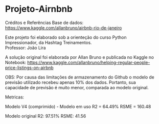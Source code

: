 # Projeto-Airnbnb

Créditos e Referências
Base de dados: https://www.kaggle.com/allanbruno/airbnb-rio-de-janeiro

Este projeto foi elaborado sob a orienteção do curso Python Impressionador, da Hashtag Treinamentos.<br>
Professor: João Lira

A solução original foi elaborada por Allan Bruno e publicada no Kaggle no Notebook: https://www.kaggle.com/allanbruno/helping-regular-people-price-listings-on-airbnb

OBS:
Por causa das limitações de armazenamento do Github o modelo de previsão utilizado recebeu apenas 10% dos dados.
Portanto, sua capacidade de previsão é muito menor, comparada ao modelo original.

Metricas:

Modelo V4 (comprimido) - Modelo em uso
R2 = 64.49%
RSME = 160.48

Modelo original
R2: 97.51%
RSME: 41.56
